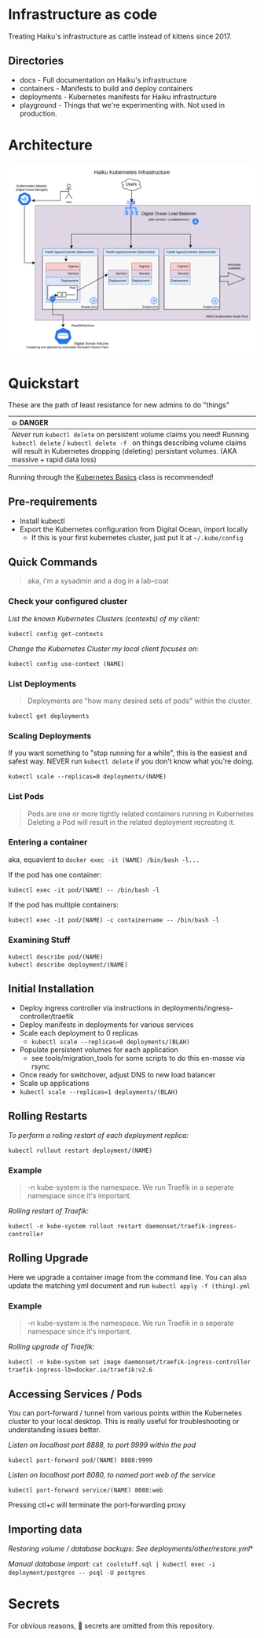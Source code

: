 # Infrastructure as code

Treating Haiku's infrastructure as cattle instead of kittens since 2017.

## Directories

  * docs - Full documentation on Haiku's infrastructure
  * containers - Manifests to build and deploy containers
  * deployments - Kubernetes manifests for Haiku infrastructure
  * playground - Things that we're experimenting with. Not used in production.

# Architecture

![Architecture](docs/architecture.png)

# Quickstart

These are the path of least resistance for new admins to do "things"

| :boom: DANGER                                                        |
|:---------------------------------------------------------------------|
|*Never* run ```kubectl delete``` on persistent volume claims you need! Running ```kubectl delete``` / ```kubectl delete -f ``` on things describing volume claims will result in Kubernetes dropping (deleting) persistant volumes. (AKA massive + rapid data loss)|

Running through the [Kubernetes Basics](https://kubernetes.io/docs/tutorials/kubernetes-basics/) class is recommended!

## Pre-requirements

* Install kubectl
* Export the Kubernetes configuration from Digital Ocean, import locally
  * If this is your first kubernetes cluster, just put it at ```~/.kube/config```

## Quick Commands

> aka, i'm a sysadmin and a dog in a lab-coat

### Check your configured cluster

*List the known Kubernetes Clusters (contexts) of my client:*
```
kubectl config get-contexts
```

*Change the Kubernetes Cluster my local client focuses on:*
```
kubectl config use-context (NAME)
```

### List Deployments

> Deployments are "how many desired sets of pods" within the cluster.

```
kubectl get deployments
```

### Scaling Deployments

If you want something to "stop running for a while", this is the easiest
and safest way.  NEVER run ```kubectl delete``` if you don't know what
you're doing.

```
kubectl scale --replicas=0 deployments/(NAME)
```

### List Pods

> Pods are one or more tightly related containers running in Kubernetes
> Deleting a Pod will result in the related deployment recreating it.

### Entering a container

aka, equavient to ```docker exec -it (NAME) /bin/bash -l...```

If the pod has one container:

```
kubectl exec -it pod/(NAME) -- /bin/bash -l
```

If the pod has multiple containers:

```
kubectl exec -it pod/(NAME) -c containername -- /bin/bash -l
```

### Examining Stuff

```
kubectl describe pod/(NAME)
kubectl describe deployment/(NAME)
```

## Initial Installation

* Deploy ingress controller via instructions in deployments/ingress-controller/traefik
* Deploy manifests in deployments for various services
* Scale each deployment to 0 replicas
  * ```kubectl scale --replicas=0 deployments/(BLAH)```
* Populate persistent volumes for each application
  * see tools/migration_tools for some scripts to do this en-masse via rsync
* Once ready for switchover, adjust DNS to new load balancer
* Scale up applications
* ```kubectl scale --replicas=1 deployments/(BLAH)```

## Rolling Restarts

*To perform a rolling restart of each deployment replica:*
```
kubectl rollout restart deployment/(NAME)
```

### Example

> -n kube-system is the namespace. We run Traefik in a seperate namespace since it's important.

*Rolling restart of Traefik:*
```
kubectl -n kube-system rollout restart daemonset/traefik-ingress-controller
```

## Rolling Upgrade

Here we upgrade a container image from the command line.  You can also update the matching yml document
and run ```kubectl apply -f (thing).yml```

### Example

> -n kube-system is the namespace. We run Traefik in a seperate namespace since it's important.

*Rolling upgrade of Traefik:*
```
kubectl -n kube-system set image daemonset/traefik-ingress-controller traefik-ingress-lb=docker.io/traefik:v2.6
```

## Accessing Services / Pods

You can port-forward / tunnel from various points within the Kubernetes cluster to your local desktop. This is really
useful for troubleshooting or understanding issues better.

*Listen on localhost port 8888, to port 9999 within the pod*
```
kubectl port-forward pod/(NAME) 8888:9999
```

*Listen on localhost port 8080, to named port web of the service*
```
kubectl port-forward service/(NAME) 8080:web
```

Pressing ctl+c will terminate the port-forwarding proxy

## Importing data

*Restoring volume / database backups:*
**See deployments/other/restore*.yml**

*Manual database import:*
```cat coolstuff.sql | kubectl exec -i deployment/postgres -- psql -U postgres```

# Secrets

For obvious reasons, :key: secrets are omitted from this repository.
